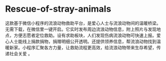# Rescue-of-stray-animals
这款基于微信小程序的流浪动物救助平台，是爱心人士与流浪动物间的温暖桥梁。无需下载，在微信里一键开启。它实时发布周边流浪动物信息，附上照片与发现地点，方便志愿者定位救助。设有求助板块，人们发现伤病流浪动物可快速上报。爱心人士能线上捐款捐物，捐赠明细公开透明。还提供领养信息，帮流浪动物找到温暖新家。小程序汇聚各方力量，让救助流程更高效，给流浪动物带来生存希望，传递社会关爱 。 
